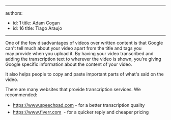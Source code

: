 

---
authors:
  - id: 1
    title: Adam Cogan
  - id: 16
    title: Tiago Araujo
---




<span class='intro'> One of the few disadvantages of videos over written content is that&#160;Google can't tell much about your video apart from the title and tags you may&#160;provide when you upload it. By having your video transcribed&#160;and adding the transcription text&#160;to wherever the video is shown, you're giving Google specific information about the&#160;content&#160;of your video.&#160;  </span>

<p>It also helps people to copy and paste important parts of what's&#160;said on the video.​</p><p>There are many websites that provide transcription services. We recommended&#58;</p><ul><li><a href="https&#58;//www.speechpad.com/" style="line-height&#58;1.6;">https&#58;//www.speechpad.com</a><span style="line-height&#58;1.6;">&#160;- for a better transcription&#160;quality</span><br></li><li><a href="https&#58;//www.fiverr.com/" style="line-height&#58;1.6;">https&#58;//www.fiverr.com</a><span style="line-height&#58;1.6;">&#160; -&#160;<span style="line-height&#58;20.8px;">for a quicker reply and cheaper pricing</span></span><br></li></ul><br><p><br></p>


